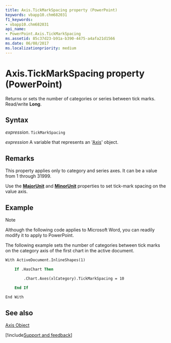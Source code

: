 ```yaml
---
title: Axis.TickMarkSpacing property (PowerPoint)
keywords: vbapp10.chm682031
f1_keywords:
- vbapp10.chm682031
api_name:
- PowerPoint.Axis.TickMarkSpacing
ms.assetid: 85c37d23-b91a-b390-4475-a4afa21d1566
ms.date: 06/08/2017
ms.localizationpriority: medium
---
```



# Axis.TickMarkSpacing property (PowerPoint)

Returns or sets the number of categories or series between tick marks. Read/write **Long**.


## Syntax

_expression_. `TickMarkSpacing`

_expression_ A variable that represents an '[Axis](PowerPoint.Axis.md)' object.


## Remarks

This property applies only to category and series axes. It can be a value from 1 through 31999. 

Use the **[MajorUnit](PowerPoint.Axis.MajorUnit.md)** and **[MinorUnit](PowerPoint.Axis.MinorUnit.md)** properties to set tick-mark spacing on the value axis.


## Example




> [!NOTE] 
> Although the following code applies to Microsoft Word, you can readily modify it to apply to PowerPoint.

The following example sets the number of categories between tick marks on the category axis of the first chart in the active document.




```vb
With ActiveDocument.InlineShapes(1)

    If .HasChart Then

        .Chart.Axes(xlCategory).TickMarkSpacing = 10

    End If

End With
```


## See also


[Axis Object](PowerPoint.Axis.md)

[!include[Support and feedback](~/includes/feedback-boilerplate.md)]